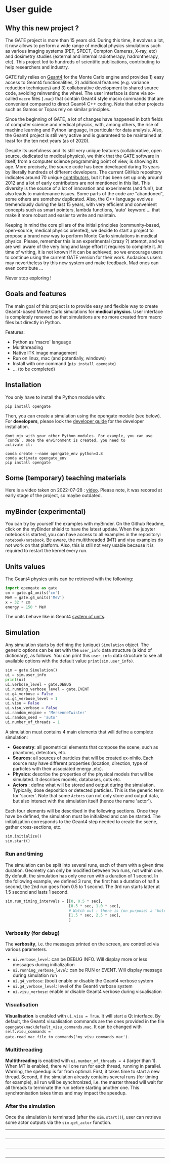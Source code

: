 # User guide

## Why this new project ?

The GATE project is more than 15 years old. During this time, it evolves a lot, it now allows to perform a wide range of medical physics simulations such as various imaging systems (PET, SPECT, Compton Cameras, X-ray, etc) and dosimetry studies (external and internal radiotherapy, hadrontherapy, etc). This project led to hundreds of scientific publications, contributing to help researchers and industry.

GATE fully relies on [Geant4](http://www.geant4.org) for the Monte Carlo engine and provides 1) easy access to Geant4 functionalities, 2) additional features (e.g. variance reduction techniques) and 3) collaborative development to shared source code, avoiding reinventing the wheel. The user interface is done via so-called `macro` files (`.mac`) that contain Geant4 style macro commands that are convenient compared to direct Geant4 C++ coding. Note that other projects such as Gamos or Topas rely on similar principles.

Since the beginning of GATE, a lot of changes have happened in both fields of computer science and medical physics, with, among others, the rise of machine learning and Python language, in particular for data analysis. Also, the Geant4 project is still very active and is guaranteed to be maintained at least for the ten next years (as of 2020).

Despite its usefulness and its still very unique features (collaborative, open source, dedicated to medical physics), we think that the GATE software in itself, from a computer science programming point of view, is showing its age. More precisely, the source code has been developed during 15 years by literally hundreds of different developers. The current GitHub repository indicates around 70 unique [contributors](https://github.com/OpenGATE/Gate/blob/develop/AUTHORS), but it has been set up only around 2012 and a lot of early contributors are not mentioned in this list. This diversity is the source of a lot of innovation and experiments (and fun!), but also leads to maintenance issues. Some parts of the code are "abandoned", some others are somehow duplicated. Also, the C++ language evolves tremendously during the last 15 years, with very efficient and convenient concepts such as smart pointers, lambda functions, 'auto' keyword ... that make it more robust and easier to write and maintain.

Keeping in mind the core pillars of the initial principles (community-based, open-source, medical physics oriented), we decide to start a project to propose a brand new way to perform Monte Carlo simulations in medical physics. Please, remember this is an experimental (crazy ?) attempt, and we are well aware of the very long and large effort it requires to complete it. At time of writing, it is not known if it can be achieved, so we encourage users to continue using the current GATE version for their work. Audacious users may nevertheless try this new system and make feedback. Mad ones
can even contribute ...

Never stop exploring !

## Goals and features

The main goal of this project is to provide easy and flexible way to create Geant4-based Monte Carlo simulations for **medical physics**. User interface is completely renewed so that simulations are no more created from macro files but directly in Python.

Features:

- Python as 'macro' language
- Multithreading
- Native ITK image management
- Run on linux, mac (and potentially, windows)
- Install with one command (`pip install opengate`)
- ... (to be completed)

## Installation

You only have to install the Python module with:

    pip install opengate

Then, you can create a simulation using the opengate module (see below). For **developers**, please look
the [developer guide](developer_guide) for the developer installation.

```{tip} We highly recommend creating a specific python environment to 1) be sure all dependencies are handled properly and 2)
dont mix with your other Python modules. For example, you can use `conda`. Once the environment is created, you need to
activate it:
```

    conda create --name opengate_env python=3.8
    conda activate opengate_env
    pip install opengate

## Some (temporary) teaching materials

Here is a video taken on 2022-07-28 : [video](https://drive.google.com/file/d/1fdqmzhX0DFZUIO4Ds0PQZ-44obCqWb8R/view?usp=sharing). Please note, it was recored at early stage of the project, so maybe outdated.

## myBinder (experimental)

You can try by yourself the examples with myBinder. On the Github Readme, click on the myBinder shield to have the latest update. When the jupyter notebook is started, you can have access to all examples in the repository: `notebook/notebook`. Be aware, the multithreaded (MT) and visu examples do not work on that platform. Also, this is still not very usable because it is required to restart the kernel every run.

## Units values

The Geant4 physics units can be retrieved with the following:

```python
import opengate as gate
cm = gate.g4_units('cm')
MeV = gate.g4_units('MeV')
x = 32 * cm
energy = 150 * MeV
```

The units behave like in Geant4 [system of units](https://geant4.web.cern.ch/sites/default/files/geant4/collaboration/working_groups/electromagnetic/gallery/units/SystemOfUnits.html).

## Simulation

Any simulation starts by defining the (unique) `Simulation` object. The generic options can be set with the `user_info` data structure (a kind of dictionary), as follows. You can print this `user_info` data structure to see all available options with the default value `print(sim.user_info)`.

```python
sim = gate.Simulation()
ui = sim.user_info
print(ui)
ui.verbose_level = gate.DEBUG
ui.running_verbose_level = gate.EVENT
ui.g4_verbose = False
ui.g4_verbose_level = 1
ui.visu = False
ui.visu_verbose = False
ui.random_engine = 'MersenneTwister'
ui.random_seed = 'auto'
ui.number_of_threads = 1
```

A simulation must contains 4 main elements that will define a complete simulation:

- **Geometry**: all geometrical elements that compose the scene, such as phantoms, detectors, etc.
- **Sources**: all sources of particles that will be created ex-nihilo. Each source may have different properties (location, direction, type of particles with their associated energy ,etc).
- **Physics**: describe the properties of the physical models that will be simulated. It describes models, databases, cuts etc.
- **Actors** : define what will be stored and output during the simulation. Typically, dose deposition or detected particles. This is the generic term for 'scorer'. Note that some `Actors` can not only store and output data, but also interact with the simulation itself (hence the name 'actor').

Each four elements will be described in the following sections. Once they have be defined, the simulation must be initialized and can be started. The initialization corresponds to the Geant4 step needed to create the scene, gather cross-sections, etc.

```python
sim.initialize()
sim.start()
```

### Run and timing

The simulation can be split into several runs, each of them with a given time duration. Geometry can only be modified between two runs, not within one. By default, the simulation has only one run with a duration of 1 second. In the following example, we defined 3 runs, the first has a duration of half a second, the 2nd run goes from 0.5 to 1 second. The 3rd run starts latter at 1.5 second and lasts 1 second.
```python
sim.run_timing_intervals = [[0, 0.5 * sec],
                            [0.5 * sec, 1.0 * sec],
                            # Watch out : there is (on purpose) a 'hole' in the timeline
                            [1.5 * sec, 2.5 * sec],
                            ]
```

### Verbosity (for debug)

The **verbosity**, i.e. the messages printed on the screen, are controlled via various parameters.

- `ui.verbose_level`: can be DEBUG INFO. Will display more or less messages during initialization
- `ui.running_verbose_level`: can be RUN or EVENT. Will display message during simulation run
- `ui.g4_verbose`: (bool) enable or disable the Geant4 verbose system
- `ui.g4_verbose_level`: level of the Geant4 verbose system
- `ui.visu_verbose`: enable or disable Geant4 verbose during visualisation

### Visualisation

**Visualisation** is enabled with `ui.visu = True`. It will start a Qt interface. By default, the Geant4 visualisation commands are the ones provided in the file `opengate\mac\default_visu_commands.mac`. It can be changed with `self.visu_commands = gate.read_mac_file_to_commands('my_visu_commands.mac')`.

### Multithreading

**Multithreading** is enabled with `ui.number_of_threads = 4` (larger than 1). When MT is enabled, there will one run for each thread, running in parallel. Warning, the speedup is far from optimal. First, it takes time to start a new thread. Second, if the simulation already contains several runs (for timing for example), all run will be synchronized, i.e. the master thread will wait for all threads to terminate the run before starting another one. This synchronisation takes times and may impact the speedup.

### After the simulation

Once the simulation is terminated (after the `sim.start()`), user can retrieve some actor outputs via the `sim.get_actor` function.

------------

```{include} user_guide_volumes.md
```

------------

```{include} user_guide_sources.md
```

------------

```{include} user_guide_physics.md
```

------------

```{include} user_guide_actors.md
```
